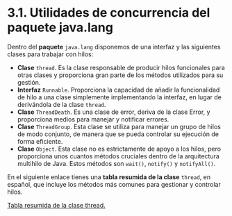 # 3.1. Utilidades de concurrencia del paquete java.lang

 Dentro del **paquete** `java.lang` disponemos de una interfaz y las siguientes clases para trabajar con hilos:

* **Clase** `thread`. Es la clase responsable de producir hilos funcionales para otras clases y proporciona gran parte de los métodos utilizados para su gestión.
* **Interfaz** `Runnable`. Proporciona la capacidad de añadir la funcionalidad de hilo a una clase simplemente implementando la interfaz, en lugar de derivándola de la clase `thread`.
* **Clase** `ThreadDeath`. Es una clase de error, deriva de la clase Error, y proporciona medios para manejar y notificar errores.
* **Clase** `ThreadGroup`. Esta clase se utiliza para manejar un grupo de hilos de modo conjunto, de manera que se pueda controlar su ejecución de forma eficiente.
* **Clase** `Object`. Esta clase no es estrictamente de apoyo a los hilos, pero proporciona unos cuantos métodos cruciales dentro de la arquitectura multihilo de Java. Estos métodos son `wait()`, `notify()` y `notifyAll()`.

En el siguiente enlace tienes una **tabla resumida de la clase** `thread`, en español, que incluye los métodos más comunes para gestionar y controlar hilos.

[Tabla resumida de la clase thread.](http://dhw.umh.es/alex-bia/teaching/PC/material/metodos-clase-thread.htm)

